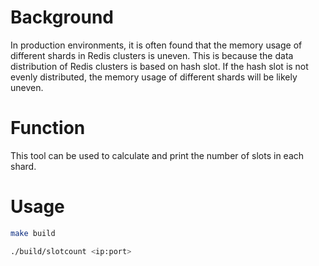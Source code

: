 # Background

In production environments, it is often found that the memory usage of different shards in Redis clusters is uneven. This is because the data distribution of Redis clusters is based on hash slot. If the hash slot is not evenly distributed, the memory usage of different shards will be likely uneven. 

# Function

This tool can be used to calculate and print the number of slots in each shard. 

# Usage

```sh
make build

./build/slotcount <ip:port>
```